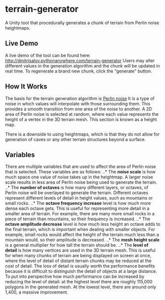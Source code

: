 # terrain-generator
A Unity tool that procedurally generates a chunk of terrain from Perlin noise heightmaps.

## Live Demo
A live demo of the tool can be found here: http://dmitrisalov.pythonanywhere.com/terrain-generator
Users may alter different values in the generation algorithm and the chunk will be updated in real time. To regenerate a brand new chunk, click the "generate" button.

## How It Works
The basis for the terrain generation algorithm is [Perlin noise](https://en.wikipedia.org/wiki/Perlin_noise#targetText=Perlin%20noise%20is%20a%20type,1985%20called%20An%20image%20Synthesizer.) It is a type of noise in which values will interpolate with those surrounding them. This provides a smooth transition from one area of the noise to another. A 2D area of Perlin noise is selected at random, where each value represents the height of a vertex in the 3D terrain mesh. This section is known as a height map.

There is a downside to using heightmaps, which is that they do not allow for generation of caves or any other terrain structures beyond a surface.

## Variables
There are multiple variables that are used to affect the area of Perlin noise that is selected. These variables are as follows:
..* The __noise scale__ is how much space one value of noise takes up in the heightmap. A larger noise scale results in less area of Perlin noise being used to generate the terrain.
..* The __number of octaves__ is how many different layers, or octaves, of Perlin noise will be overlayed to generate the terrain. Different octaves represent different levels of detail in height values, such as mountains or small rocks.
..* The __octave frequency increase__ level is how much more dense each octave gets. This is useful for representing more detail in a smaller area of terrain. For example, there are many more small rocks in a piece of terrain than mountains, so their frequency is increased.
..* The __octave amplitude decrease__ level is how much less height an octave adds to the final terrain, which is important when dealing with smaller objects. For example, small rocks would affect the height of the terrain much less than a mountain would, so their amplitude is decreased.
..* The __mesh height scale__ is a general multiplier for how tall the terrain should be.
..* The __level of detail__ is how many vertices are used in the 3D terrain mesh. This is useful for when many chunks of terrain are being displayed on screen at once, where the level of detail of distant terrain chunks may be reduced at the cost of detail. The loss of detail is usually worth the performance benefits because it is difficult to distinguish the detail of objects at a large distance. To put into perspective how much performance can be increased by reducing the level of detail: at the highest level there are roughly 115,000 polygons in the generated mesh. At the lowest level, there are around only 1,400, a massive improvement.
